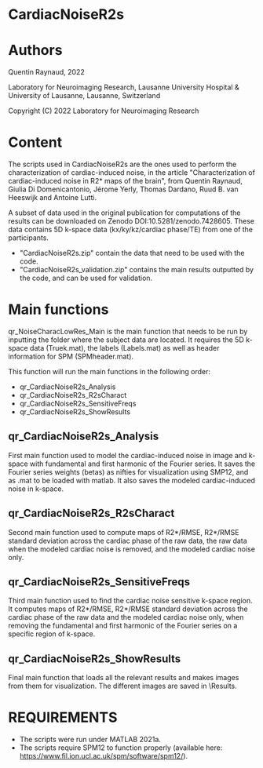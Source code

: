 # CardiacNoiseR2s

# Authors
Quentin Raynaud, 2022

Laboratory for Neuroimaging Research,
Lausanne University Hospital & University of Lausanne, Lausanne, Switzerland

Copyright (C) 2022 Laboratory for Neuroimaging Research

# Content

The scripts used in CardiacNoiseR2s are the ones used to perform the characterization of cardiac-induced noise, in the article "Characterization of cardiac-induced noise in R2* maps of the brain", from Quentin Raynaud, Giulia Di Domenicantonio, Jérome Yerly, Thomas Dardano, Ruud B. van Heeswijk and Antoine Lutti.

A subset of data used in the original publication for computations of the results can be downloaded on Zenodo DOI:10.5281/zenodo.7428605.
These data contains 5D k-space data (kx/ky/kz/cardiac phase/TE) from one of the participants. 
- "CardiacNoiseR2s.zip" contain the data that need to be used with the code.
- "CardiacNoiseR2s_validation.zip" contains the main results outputted by the code, and can be used for validation.

# Main functions

qr_NoiseCharacLowRes_Main is the main function that needs to be run by inputting the folder where the subject data are located.
It requires the 5D k-space data (Truek.mat), the labels (Labels.mat) as well as header information for SPM (SPMheader.mat).

This function will run the main functions in the following order:
- qr_CardiacNoiseR2s_Analysis
- qr_CardiacNoiseR2s_R2sCharact
- qr_CardiacNoiseR2s_SensitiveFreqs
- qr_CardiacNoiseR2s_ShowResults

## qr_CardiacNoiseR2s_Analysis
First main function used to model the cardiac-induced noise in image and k-space with fundamental and first harmonic of the Fourier series.
It saves the Fourier series weights (betas) as nifties for visualization using SMP12, and as .mat to be loaded with matlab. It also saves the modeled cardiac-induced noise in k-space.

## qr_CardiacNoiseR2s_R2sCharact
Second main function used to compute maps of R2*/RMSE, R2*/RMSE standard deviation across the cardiac phase of the raw data, the raw data when the modeled cardiac noise is removed, and the modeled cardiac noise only.

## qr_CardiacNoiseR2s_SensitiveFreqs
Third main function used to find the cardiac noise sensitive k-space region. It computes maps of R2*/RMSE, R2*/RMSE standard deviation across the cardiac phase of the raw data and the modeled cardiac noise only, when removing the fundamental and first harmonic of the Fourier series on a specific region of k-space.

## qr_CardiacNoiseR2s_ShowResults
Final main function that loads all the relevant results and makes images from them for visualization. The different images are saved in \Results.

# REQUIREMENTS

- The scripts were run under MATLAB 2021a.
- The scripts require SPM12 to function properly (available here: https://www.fil.ion.ucl.ac.uk/spm/software/spm12/).

